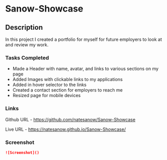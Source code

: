 # Sanow-Showcase

## Description

In this project I created a portfolio for myself for future employers to look at and review my work.

### Tasks Completed

* Made a Header with name, avatar, and links to various sections on my page
* Added Images with clickable links to my applications
* Added in hover selector to the links
* Created a contact section for employers to reach me
* Resized page for mobile devices

### Links

Github URL - https://github.com/natesanow/Sanow-Showcase

Live URL - https://natesanow.github.io/Sanow-Showcase/

### Screenshot

```md
![Screenshot]()
```


